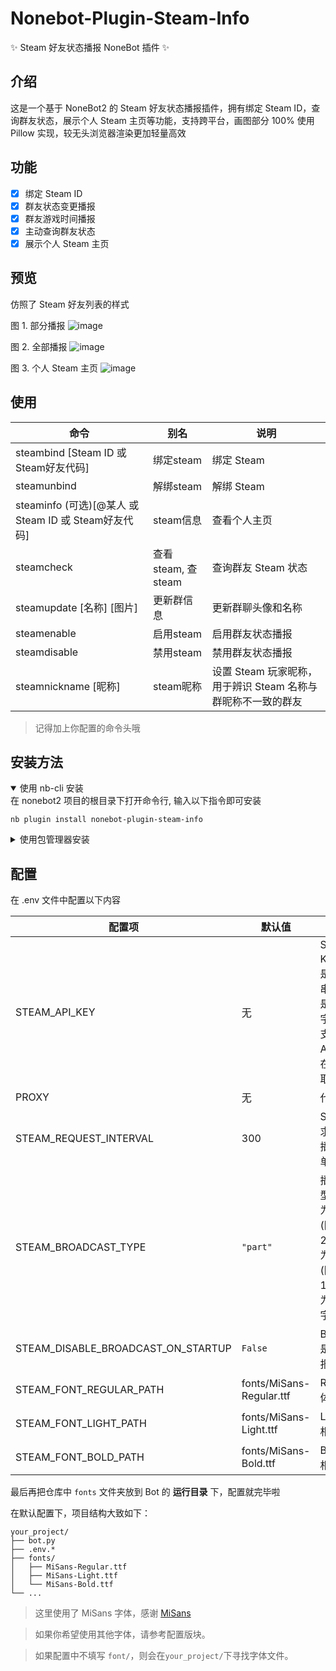 # Nonebot-Plugin-Steam-Info
✨ Steam 好友状态播报 NoneBot 插件 ✨

## 介绍

这是一个基于 NoneBot2 的 Steam 好友状态播报插件，拥有绑定 Steam ID，查询群友状态，展示个人 Steam 主页等功能，支持跨平台，画图部分 100% 使用 Pillow 实现，较无头浏览器渲染更加轻量高效

## 功能
- [x] 绑定 Steam ID
- [x] 群友状态变更播报
- [x] 群友游戏时间播报
- [x] 主动查询群友状态
- [x] 展示个人 Steam 主页

## 预览
仿照了 Steam 好友列表的样式

图 1. 部分播报
![image](./preview.png)

图 2. 全部播报
![image](./preview_1.png)

图 3. 个人 Steam 主页
![image](./preview_2.png)


## 使用
| 命令 | 别名 |  说明 |
| --- | --- | --- |
| steambind [Steam ID 或 Steam好友代码] | 绑定steam | 绑定 Steam |
| steamunbind | 解绑steam | 解绑 Steam |
| steaminfo (可选)[@某人 或 Steam ID 或 Steam好友代码] | steam信息 | 查看个人主页 |
| steamcheck | 查看steam, 查steam | 查询群友 Steam 状态 |
| steamupdate [名称] [图片] | 更新群信息 | 更新群聊头像和名称 |
| steamenable | 启用steam | 启用群友状态播报 |
| steamdisable | 禁用steam | 禁用群友状态播报 |
| steamnickname [昵称] | steam昵称 | 设置 Steam 玩家昵称，用于辨识 Steam 名称与群昵称不一致的群友 |

> 记得加上你配置的命令头哦

## 安装方法
<details open>
<summary>使用 nb-cli 安装</summary>
在 nonebot2 项目的根目录下打开命令行, 输入以下指令即可安装

    nb plugin install nonebot-plugin-steam-info

</details>

<details>
<summary>使用包管理器安装</summary>
在 nonebot2 项目的插件目录下, 打开命令行, 根据你使用的包管理器, 输入相应的安装命令

<details>
<summary>pip</summary>

    pip install nonebot-plugin-steam-info
</details>
<details>
<summary>pdm</summary>

    pdm add nonebot-plugin-steam-info
</details>
<details>
<summary>poetry</summary>

    poetry add nonebot-plugin-steam-info
</details>
<details>
<summary>conda</summary>

    conda install nonebot-plugin-steam-info
</details>

打开 nonebot2 项目根目录下的 `pyproject.toml` 文件, 在 `[tool.nonebot]` 部分追加写入

    plugins = ["nonebot_plugin_steam_info"]

</details>




## 配置
在 .env 文件中配置以下内容

| 配置项 | 默认值 | 说明 |
| --- | --- | --- |
| STEAM_API_KEY | 无 | Steam API Key，可以是一个字符串，也可以是一列表的字符串，即支持多个API Key，在 [此处](https://partner.steamgames.com/doc/webapi_overview/auth) 获取 |
| PROXY | 无 | 代理地址 |
| STEAM_REQUEST_INTERVAL | 300 | Steam 请求间隔 & 播报间隔。单位为秒 |
| STEAM_BROADCAST_TYPE | `"part"` | 播报类型。`"part"` 为部分播报(图 2)，`"all"` 为全部播报(图 1)，`"none"` 为只播报文字消息 |
| STEAM_DISABLE_BROADCAST_ON_STARTUP | `False` | Bot 启动时是否禁用播报 |
| STEAM_FONT_REGULAR_PATH | fonts/MiSans-Regular.ttf | Regular 字体相对目录 |
| STEAM_FONT_LIGHT_PATH | fonts/MiSans-Light.ttf | Light 字体相对目录 |
| STEAM_FONT_BOLD_PATH |fonts/MiSans-Bold.ttf | Bold 字体相对目录 |

最后再把仓库中 `fonts` 文件夹放到 Bot 的 **运行目录** 下，配置就完毕啦

在默认配置下，项目结构大致如下：
```
your_project/
├── bot.py
├── .env.*
├── fonts/
│   ├── MiSans-Regular.ttf
│   ├── MiSans-Light.ttf
│   └── MiSans-Bold.ttf
└── ...
```

> 这里使用了 MiSans 字体，感谢 [MiSans](https://hyperos.mi.com/font/zh/)

> 如果你希望使用其他字体，请参考配置版块。

> 如果配置中不填写 `font/`，则会在`your_project/`下寻找字体文件。